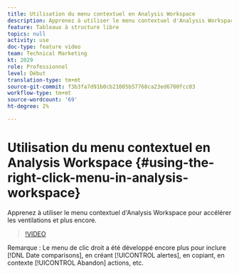 ```yaml
---
title: Utilisation du menu contextuel en Analysis Workspace
description: Apprenez à utiliser le menu contextuel d'Analysis Workspace pour accélérer les ventilations et plus encore.
feature: Tableaux à structure libre
topics: null
activity: use
doc-type: feature video
team: Technical Marketing
kt: 2029
role: Professionnel
level: Début
translation-type: tm+mt
source-git-commit: f3b3fa7d91b0cb21005b57768ca23ed6700fcc03
workflow-type: tm+mt
source-wordcount: '69'
ht-degree: 2%

---
```



# Utilisation du menu contextuel en Analysis Workspace {#using-the-right-click-menu-in-analysis-workspace}

Apprenez à utiliser le menu contextuel d&#39;Analysis Workspace pour accélérer les ventilations et plus encore.

>[!VIDEO](https://video.tv.adobe.com/v/23981/?quality=12)

Remarque : Le menu de clic droit a été développé encore plus pour inclure [!DNL Date comparisons], en créant [!UICONTROL alertes], en copiant, en contexte [!UICONTROL Abandon] actions, etc.
